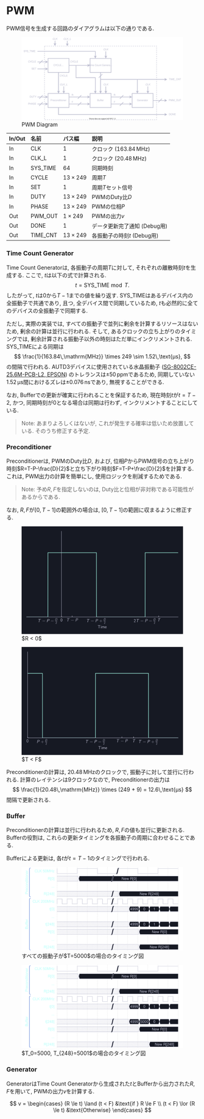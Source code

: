 # PWM

PWM信号を生成する回路のダイアグラムは以下の通りである.

<figure>
<img alt="PWM" src="../figs/pwm/diagram.svg">
<figcaption>PWM Diagram</figcaption>
</figure>

| In/Out | 名前         | バス幅         | 説明                              |
| :----- | :----------- | :------------- | :-------------------------------- |
|   In   | CLK          | $1$            | クロック ($163.84\,\mathrm{MHz}$) |
|   In   | CLK_L        | $1$            | クロック ($20.48\,\mathrm{MHz}$)  |
|   In   | SYS_TIME     | $64$           | 同期時刻                          |
|   In   | CYCLE        | $13\times 249$ | 周期$T$                           |
|   In   | SET          | $1$            | 周期$T$セット信号                 |
|   In   | DUTY         | $13\times 249$ | PWMのDuty比$D$                    |
|   In   | PHASE        | $13\times 249$ | PWMの位相$P$                      |
|   Out  | PWM_OUT      | $1\times 249$  | PWMの出力$v$                      |
|   Out  | DONE         | $1$            | データ更新完了通知 (Debug用)      |
|   Out  | TIME_CNT     | $13\times 249$ | 各振動子の時刻$t$ (Debug用)       |

### Time Count Generator

Time Count Generatorは, 各振動子の周期$T$に対して, それぞれの離散時刻$t$を生成する.
ここで, $t$は以下の式で計算される.
$$
t = \text{SYS\_TIME} \bmod T.
$$
したがって, $t$は$0$から$T - 1$までの値を繰り返す.
SYS_TIMEはあるデバイス内の全振動子で共通であり, 且つ, 全デバイス間で同期しているため, $t$も必然的に全てのデバイスの全振動子で同期する.

ただし, 実際の実装では, すべての振動子で並列に剰余を計算するリソースはないため, 剰余の計算は並行に行われる.
そして, あるクロックの立ち上がりのタイミングでは, 剰余計算される振動子以外の時刻はただ単にインクリメントされる.
SYS_TIMEによる同期は
$$
\frac{1}{163.84\,\mathrm{MHz}} \times 249 \sim 1.52\,\text{μs}, 
$$
の間隔で行われる.
AUTD3デバイスに使用されている水晶振動子 ([SG-8002CE-25.6M-PCB-L2, EPSON](https://www5.epsondevice.com/ja/products/crystal_oscillator/sg8002ce.html)) のトレランスは$\pm 50\,\mathrm{ppm}$であるため, 同期していない$1.52\,\text{μs}$間におけるズレは$\pm 0.076\,\mathrm{ns}$であり, 無視することができる.

なお, Bufferでの更新が確実に行われることを保証するため, 現在時刻$t$が$t=T-2$, かつ, 同期時刻が$0$となる場合は同期は行わず, インクリメントすることにしている.

> Note: あまりよろしくはないが, これが発生する確率は低いため放置している. そのうち修正する予定.

### Preconditioner

Preconditionerは, PWMのDuty比$D$, および, 位相$P$からPWM信号の立ち上がり時刻$R=T-P-\frac{D}{2}$と立ち下がり時刻$F=T-P+\frac{D}{2}$を計算する.
これは, PWM出力の計算を簡単にし, 使用ロジックを削減するためである.

> Note: 予め$R, F$を指定しないのは, Duty比と位相が非対称である可能性があるからである.

なお, $R, F$が$\lbrack0, T-1\rbrack$の範囲外の場合は, $\lbrack0, T-1\rbrack$の範囲に収まるように修正する.

<figure><img alt="PWM Left" src="../figs/pwm/left.svg">
<figcaption>$R < 0$</figcaption>
</figure>
<figure><img alt="PWM Right" src="../figs/pwm/right.svg">
<figcaption>$T < F$</figcaption>
</figure>

Preconditionerの計算は, $20.48\,\mathrm{MHz}$のクロックで, 振動子に対して並行に行われる.
計算のレイテンシは9クロックなので, Preconditionerの出力は
$$
  \frac{1}{20.48\,\mathrm{MHz}} \times (249 + 9) = 12.6\,\text{μs}
$$
間隔で更新される.

### Buffer

Preconditionerの計算は並行に行われるため, $R, F$の値も並行に更新される.
Bufferの役割は, これらの更新タイミングを各振動子の周期に合わせることである.

Bufferによる更新は, 各$t$が$t=T-1$のタイミングで行われる.

<figure>
<img alt="PWM" src="../figs/pwm/timing.svg">
<figcaption>すべての振動子が$T=5000$の場合のタイミング図</figcaption>
</figure>

<figure>
<img alt="PWM" src="../figs/pwm/timing2.svg">
<figcaption>$T_0=5000, T_{248}=5001$の場合のタイミング図</figcaption>
</figure>

### Generator

GeneratorはTime Count Generatorから生成された$t$とBufferから出力された$R, F$を用いて, PWMの出力$v$を計算する.

$$
v = \begin{cases}
        (R \le t) \land (t < F) &\text{if } R \le F \\
        (t < F) \lor (R \le t)  &\text{Otherwise}  
      \end{cases}
$$
